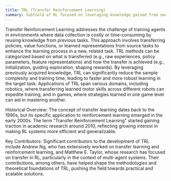 ```yaml
---
title: TRL (Transfer Reinforcement Learning)
summary: Subfield of RL focused on leveraging knowledge gained from one or more source tasks to improve learning efficiency and performance in a different, but related, target task.
---
```

Transfer Reinforcement Learning addresses the challenge of training agents in environments where data collection is costly or time-consuming by reusing knowledge from previous tasks. This approach involves transferring policies, value functions, or learned representations from source tasks to enhance the learning process in a new, related task. TRL methods can be categorized based on what is transferred (e.g., raw experiences, policy parameters, feature representations) and how the transfer is achieved (e.g., initialization, guiding exploration, shaping rewards). By leveraging previously acquired knowledge, TRL can significantly reduce the sample complexity and training time, leading to faster and more robust learning in the target task. Applications of TRL span various domains, including robotics, where transferring learned motor skills across different robots can expedite training, and in games, where strategies learned in one game level can aid in mastering another.

Historical Overview:
The concept of transfer learning dates back to the 1990s, but its specific application to reinforcement learning emerged in the early 2000s. The term "Transfer Reinforcement Learning" started gaining traction in academic research around 2010, reflecting growing interest in making RL systems more efficient and generalizable.

Key Contributors:
Significant contributors to the development of TRL include Andrew Ng, who has extensively worked on transfer learning and reinforcement learning, and Matthew E. Taylor, whose research has focused on transfer in RL, particularly in the context of multi-agent systems. Their contributions, among others, have helped shape the methodologies and theoretical foundations of TRL, pushing the field towards practical and scalable solutions.